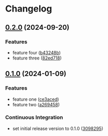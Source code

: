 # Changelog

## [0.2.0](https://github.com/mayekukhisa/release-test/compare/v0.1.0...v0.2.0) (2024-09-20)


### Features

* feature four ([b43248b](https://github.com/mayekukhisa/release-test/commit/b43248b0da18f50aaacdc2db9d87b46a74f4abd6))
* feature three ([82ed718](https://github.com/mayekukhisa/release-test/commit/82ed7186651b3cacd01c6fc3e5f6bc04aeffadba))

## [0.1.0](https://github.com/mayekukhisa/release-test/compare/v0.1.0...v0.1.0) (2024-01-09)


### Features

* feature one ([ce3aced](https://github.com/mayekukhisa/release-test/commit/ce3acedc2cceb6df527d3dfad9b46b387258000e))
* feature two ([a269458](https://github.com/mayekukhisa/release-test/commit/a269458f62dfe71c2c3fee820c8e66480f0a0c20))


### Continuous Integration

* set initial release version to 0.1.0 ([3098295](https://github.com/mayekukhisa/release-test/commit/309829577d28ac069791f482f97e03548d2c48c6))
